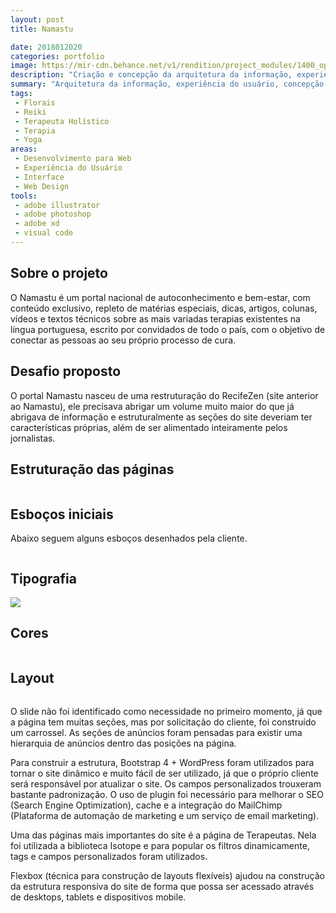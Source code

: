 ```yaml
---
layout: post
title: Namastu

date: 2018012020
categories: portfolio
image: https://mir-cdn.behance.net/v1/rendition/project_modules/1400_opt_1/2e7aad73988441.5e4c422cddabd.jpg
description: "Criação e concepção da arquitetura da informação, experiência do usuário, de interface e codificação em WordPress para o site Namastu"
summary: "Arquitetura da informação, experiência do usuário, concepção de interface e integração com Wordpress"
tags:
 - Florais
 - Reiki
 - Terapeuta Holístico
 - Terapia
 - Yoga
areas:
 - Desenvolvimento para Web
 - Experiência do Usuário
 - Interface
 - Web Design
tools:
 - adobe illustrator
 - adobe photoshop
 - adobe xd
 - visual code
---
```

## Sobre o projeto

O Namastu é um portal nacional de autoconhecimento e bem-estar, com conteúdo exclusivo, repleto de matérias especiais, dicas, artigos, colunas, vídeos e textos técnicos sobre as mais variadas terapias existentes na língua portuguesa, escrito por convidados de todo o país, com o objetivo de conectar as pessoas ao seu próprio processo de cura.</p> 

## Desafio proposto

O portal Namastu nasceu de uma restruturação do RecifeZen (site anterior ao Namastu), ele precisava abrigar um volume muito maior do que já abrigava de informação e estruturalmente as seções do site deveriam ter características próprias, além de ser alimentado inteiramente pelos jornalistas.</p>

## Estruturação das páginas

<a href="https://mir-s3-cdn-cf.behance.net/project_modules/fs/15d9ec73988441.5e4c320c4008a.png" title="Clique para abrir [o link irá abrir um anova janela)" target="_blank">
    <img src="https://mir-s3-cdn-cf.behance.net/project_modules/fs/15d9ec73988441.5e4c320c4008a.png" alt="">
</a>

## Esboços iniciais

<p>Abaixo seguem alguns esboços desenhados pela cliente.</p>
<a href="https://mir-s3-cdn-cf.behance.net/project_modules/max_1200/84159673988441.5e4c320c40646.jpg" title="Clique para abrir [o link irá abrir um anova janela)" target="_blank">
    <img src="https://mir-s3-cdn-cf.behance.net/project_modules/max_1200/84159673988441.5e4c320c40646.jpg" alt="">
</a>

## Tipografia

<a href="https://mir-s3-cdn-cf.behance.net/project_modules/max_1200/9e35db73988441.5e4c320c3f8dd.jpg" title="Clique para abrir [o link irá abrir um anova janela)" target="_blank">
    <img src="https://mir-s3-cdn-cf.behance.net/project_modules/max_1200/9e35db73988441.5e4c320c3f8dd.jpg"  class="col-12 col-md-8">
</a>

## Cores

<a href="https://mir-s3-cdn-cf.behance.net/project_modules/disp/c8cafe73988441.5e4c320c3f1e4.jpg" title="Clique para abrir [o link irá abrir um anova janela)" target="_blank">
    <img src="https://mir-s3-cdn-cf.behance.net/project_modules/disp/c8cafe73988441.5e4c320c3f1e4.jpg" alt="">
</a>

## Layout

<a href="https://mir-s3-cdn-cf.behance.net/project_modules/fs/305e2673988441.5e4d233d2f37b.jpg" title="Clique para abrir [o link irá abrir um anova janela)" target="_blank">
    <img src="https://mir-s3-cdn-cf.behance.net/project_modules/fs/305e2673988441.5e4d233d2f37b.jpg" alt="">
</a>

O slide não foi identificado como necessidade no primeiro momento, já que a página tem muitas seções, mas por solicitação do cliente, foi construído um carrossel. As seções de anúncios foram pensadas para existir uma hierarquia de anúncios dentro das posições na página.

Para construir a estrutura, Bootstrap 4 + WordPress foram utilizados para tornar o site dinâmico e muito fácil de ser utilizado, já que o próprio cliente será responsável por atualizar o site. Os campos personalizados trouxeram bastante padronização. O uso de plugin foi necessário para melhorar o SEO (Search Engine Optimization), cache e a integração do MailChimp (Plataforma de automação de marketing e um serviço de email marketing).

Uma das páginas mais importantes do site é a página de Terapeutas. Nela foi utilizada a biblioteca Isotope e para popular os filtros dinamicamente, tags e campos personalizados foram utilizados.

Flexbox (técnica para construção de layouts flexíveis) ajudou na construção da estrutura responsiva do site de forma que possa ser acessado através de desktops, tablets e dispositivos mobile.


<a href="https://mir-s3-cdn-cf.behance.net/project_modules/fs/6836e473988441.5e4d2d0c354a5.jpg" title="Clique para abrir [o link irá abrir um anova janela)" target="_blank">
    <img src="https://mir-s3-cdn-cf.behance.net/project_modules/fs/6836e473988441.5e4d2d0c354a5.jpg" alt="">
</a>